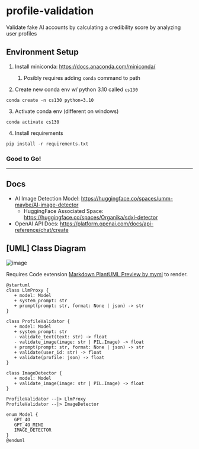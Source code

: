 # profile-validation
Validate fake AI accounts by calculating a credibility score by analyzing user profiles

## Environment Setup
1. Install miniconda: https://docs.anaconda.com/miniconda/
   1. Posibly requires adding `conda` command to path

2. Create new conda env w/ python 3.10 called `cs130`
```
conda create -n cs130 python=3.10
```

3. Activate conda env (different on windows)
```
conda activate cs130
```

4. Install requirements
```
pip install -r requirements.txt
```

### Good to Go!

---


## Docs
- AI Image Detection Model: https://huggingface.co/spaces/umm-maybe/AI-image-detector
  - HuggingFace Associated Space: https://huggingface.co/spaces/Organika/sdxl-detector
- OpenAI API Docs: https://platform.openai.com/docs/api-reference/chat/create


## \[UML\] Class Diagram
![image](https://github.com/user-attachments/assets/2c555840-8e2f-404e-ab1c-e1e1438fed21)

Requires Code extension [Markdown PlantUML Preview by myml](https://marketplace.visualstudio.com/items?itemName=myml.vscode-markdown-plantuml-preview) to render.
```plantuml
@startuml
class LlmProxy {
   + model: Model
   + system_prompt: str
   + prompt(prompt: str, format: None | json) -> str
}

class ProfileValidator {
   + model: Model
   + system_prompt: str
   - validate_text(text: str) -> float
   - validate_image(image: str | PIL.Image) -> float
   + prompt(prompt: str, format: None | json) -> str
   + validate(user_id: str) -> float
   + validate(profile: json) -> float
}

class ImageDetector {
   + model: Model
   + validate_image(image: str | PIL.Image) -> float
}

ProfileValidator --|> LlmProxy
ProfileValidator --|> ImageDetector

enum Model {
   GPT_4O
   GPT_4O_MINI
   IMAGE_DETECTOR
}
@enduml
```

